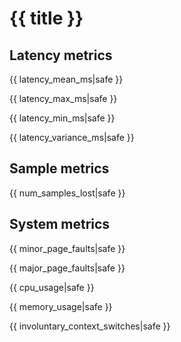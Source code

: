<script type="text/javascript" src="https://cdn.bokeh.org/bokeh/release/bokeh-{{ bokeh_version|safe }}.min.js"></script>


# {{ title }}

## Latency metrics

{{ latency_mean_ms|safe }}

{{ latency_max_ms|safe }}

{{ latency_min_ms|safe }}

{{ latency_variance_ms|safe }}

## Sample metrics

{{ num_samples_lost|safe }}

## System metrics

{{ minor_page_faults|safe }}

{{ major_page_faults|safe }}

{{ cpu_usage|safe }}

{{ memory_usage|safe }}

{{ involuntary_context_switches|safe }}
